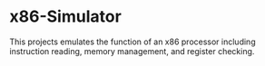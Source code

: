 # x86-Simulator
This projects emulates the function of an x86 processor including instruction reading, memory management, and register checking.
